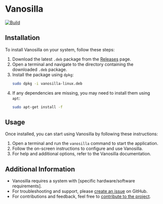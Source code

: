 # Vanosilla
[![Build](https://github.com/WallcroftUK/vanosilla/actions/workflows/main.yml/badge.svg)](https://github.com/WallcroftUK/vanosilla/actions/workflows/main.yml)

## Installation

To install Vanosilla on your system, follow these steps:

1. Download the latest `.deb` package from the [Releases](https://github.com/WallcroftUK/vanosilla/releases) page.
2. Open a terminal and navigate to the directory containing the downloaded `.deb` package.
3. Install the package using `dpkg`:
   ```bash
   sudo dpkg -i vanosilla-linux.deb
   ```
4. If any dependencies are missing, you may need to install them using `apt`:
   ```bash
   sudo apt-get install -f
   ```

## Usage

Once installed, you can start using Vanosilla by following these instructions:

1. Open a terminal and run the `vanosilla` command to start the application.
2. Follow the on-screen instructions to configure and use Vanosilla.
3. For help and additional options, refer to the Vanosilla documentation.

## Additional Information

- Vanosilla requires a system with [specific hardware/software requirements].
- For troubleshooting and support, please [create an issue](https://github.com/WallcroftUK/vanosilla/issues) on GitHub.
- For contributions and feedback, feel free to [contribute to the project](https://github.com/WallcroftUK/vanosilla).
